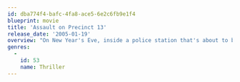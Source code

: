 ```yaml
---
id: dba774f4-bafc-4fa8-ace5-6e2c6fb9e1f4
blueprint: movie
title: 'Assault on Precinct 13'
release_date: '2005-01-19'
overview: "On New Year's Eve, inside a police station that's about to be closed for good, officer Jake Roenick must cobble together a force made up cops and criminals to save themselves from a mob looking to kill mobster Marion Bishop."
genres:
  -
    id: 53
    name: Thriller
---
```

